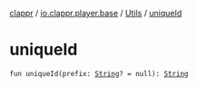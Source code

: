 [clappr](../../index.md) / [io.clappr.player.base](../index.md) / [Utils](index.md) / [uniqueId](.)

# uniqueId

`fun uniqueId(prefix: `[`String`](https://kotlinlang.org/api/latest/jvm/stdlib/kotlin/-string/index.html)`? = null): `[`String`](https://kotlinlang.org/api/latest/jvm/stdlib/kotlin/-string/index.html)